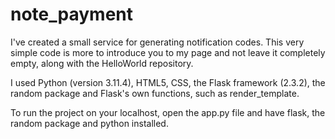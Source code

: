 # note_payment

I've created a small service for generating notification codes. This very simple code is more to introduce you to my page and not leave it completely empty, along with the HelloWorld repository.

I used Python (version 3.11.4), HTML5, CSS, the Flask framework (2.3.2), the random package and Flask's own functions, such as render_template.

To run the project on your localhost, open the app.py file and have flask, the random package and python installed.

